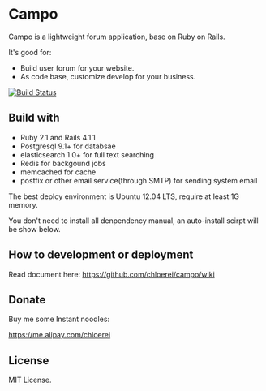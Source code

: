 # Campo

Campo is a lightweight forum application, base on Ruby on Rails.

It's good for:

- Build user forum for your website.
- As code base, customize develop for your business.

[![Build Status](https://travis-ci.org/chloerei/campo.png?branch=master)](https://travis-ci.org/chloerei/campo)

## Build with

- Ruby 2.1 and Rails 4.1.1
- Postgresql 9.1+ for databsae
- elasticsearch 1.0+ for full text searching
- Redis for backgound jobs
- memcached for cache
- postfix or other email service(through SMTP) for sending system email

The best deploy environment is Ubuntu 12.04 LTS, require at least 1G memory.

You don't need to install all denpendency manual, an auto-install scirpt will be show below.

## How to development or deployment

Read document here: https://github.com/chloerei/campo/wiki

## Donate

Buy me some Instant noodles:

https://me.alipay.com/chloerei

## License

MIT License.
